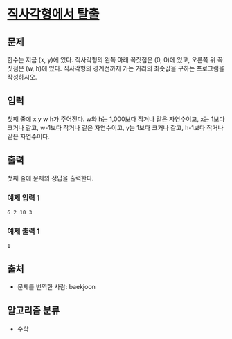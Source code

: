 # [직사각형에서 탈출](https://www.acmicpc.net/problem/1085)

## 문제
한수는 지금 (x, y)에 있다. 직사각형의 왼쪽 아래 꼭짓점은 (0, 0)에 있고, 오른쪽 위 꼭짓점은 (w, h)에 있다. 직사각형의 경계선까지 가는 거리의 최솟값을 구하는 프로그램을 작성하시오.

## 입력
첫째 줄에 x y w h가 주어진다. w와 h는 1,000보다 작거나 같은 자연수이고, x는 1보다 크거나 같고, w-1보다 작거나 같은 자연수이고, y는 1보다 크거나 같고, h-1보다 작거나 같은 자연수이다.

## 출력
첫째 줄에 문제의 정답을 출력한다.

### 예제 입력 1 
```
6 2 10 3
```

### 예제 출력 1 
```
1
```

## 출처
- 문제를 번역한 사람: baekjoon

## 알고리즘 분류
- 수학